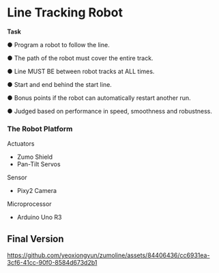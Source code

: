 # Line Tracking Robot

**Task**

● Program a robot to follow the line.

● The path of the robot must cover the entire track.

● Line MUST BE between robot tracks at ALL times.

● Start and end behind the start line.

● Bonus points if the robot can automatically restart another run.

● Judged based on performance in speed, smoothness and robustness.


### The Robot Platform

Actuators
* Zumo Shield
* Pan-Tilt Servos

Sensor
* Pixy2 Camera

Microprocessor
* Arduino Uno R3


## Final Version
https://github.com/yeoxiongyun/zumoline/assets/84406436/cc6931ea-3cf6-41cc-90f0-8584d673d2b1
